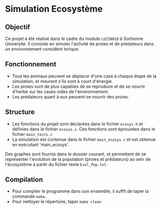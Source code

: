 # Simulation Ecosystème

## Objectif
Ce projet a été réalisé dans le cadre du module `LU2IN018` à Sorbonne Université. Il consiste en simuler l'activité de proies et de prédateurs dans un environnement considéré torique.

## Fonctionnement
* Tous les animaux peuvent se déplacer d'une case à chaque étape de la simulation, et meurent s'ils sont à court d'énergie.
* Les proies sont de plus capables de se reproduire et de se nourrir d'herbe sur les cases vides de l'environnement.
* Les prédateurs quant à eux peuvent se nourrir des proies.

## Structure
* Les fonctions du projet sont déclarées dans le fichier `ecosys.h` et définies dans le fichier `ecosys.c`. Ces fonctions sont éprouvées dans le fichier `main_tests.c`
* La simulation est contenue dans le fichier `main_ecosys.c` et est obtenue en exécutant 'main_ecosys'.

Des graphes sont fournis dans le dossier courant, et permettent de se représenter l'évolution de la population (proies et prédateurs) au sein de l'écosystème à partir du fichier texte `Evol_Pop.txt`.

## Compilation
- Pour compiler le programme dans son ensemble, il suffit de taper la commande `make`.
- Pour nettoyer le répertoire, taper `make clean`
